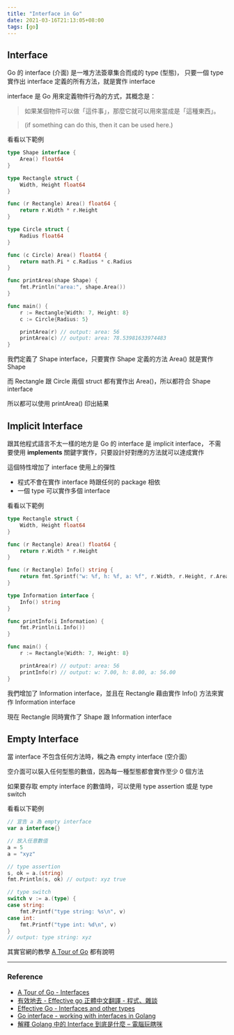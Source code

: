 ```yaml
---
title: "Interface in Go"
date: 2021-03-16T21:13:05+08:00
tags: [go]
---
```


## Interface

Go 的 interface (介面) 是一堆方法簽章集合而成的 type (型態)，
只要一個 type 實作出 interface 定義的所有方法，就是實作 interface

interface 是 Go 用來定義物件行為的方式，其概念是：

> 如果某個物件可以做「這件事」，那麼它就可以用來當成是「這種東西」。

> (if something can do this, then it can be used here.)

看看以下範例

```go
type Shape interface {
	Area() float64
}

type Rectangle struct {
	Width, Height float64
}

func (r Rectangle) Area() float64 {
	return r.Width * r.Height
}

type Circle struct {
	Radius float64
}

func (c Circle) Area() float64 {
	return math.Pi * c.Radius * c.Radius
}

func printArea(shape Shape) {
	fmt.Println("area:", shape.Area())
}

func main() {
	r := Rectangle{Width: 7, Height: 8}
	c := Circle{Radius: 5}

	printArea(r) // output: area: 56
	printArea(c) // output: area: 78.53981633974483
}
```

我們定義了 Shape interface，只要實作 Shape 定義的方法 Area() 就是實作 Shape

而 Rectangle 跟 Circle 兩個 struct 都有實作出 Area()，所以都符合 Shape interface

所以都可以使用 printArea() 印出結果

## Implicit Interface

跟其他程式語言不太一樣的地方是 Go 的 interface 是 implicit interface，
不需要使用 **implements** 關鍵字實作，只要設計好對應的方法就可以達成實作

這個特性增加了 interface 使用上的彈性
- 程式不會在實作 interface 時跟任何的 package 相依
- 一個 type 可以實作多個 interface

看看以下範例
```go
type Rectangle struct {
	Width, Height float64
}

func (r Rectangle) Area() float64 {
	return r.Width * r.Height
}

func (r Rectangle) Info() string {
	return fmt.Sprintf("w: %f, h: %f, a: %f", r.Width, r.Height, r.Area())
}

type Information interface {
	Info() string
}

func printInfo(i Information) {
	fmt.Println(i.Info())
}

func main() {
	r := Rectangle{Width: 7, Height: 8}

	printArea(r) // output: area: 56
	printInfo(r) // output: w: 7.00, h: 8.00, a: 56.00
}
```

我們增加了 Information interface，並且在 Rectangle 藉由實作 Info() 方法來實作 Information interface

現在 Rectangle 同時實作了 Shape 跟 Information interface

## Empty Interface

當 interface 不包含任何方法時，稱之為 empty interface (空介面)

空介面可以裝入任何型態的數值，因為每一種型態都會實作至少 0 個方法

如果要存取 empty interface 的數值時，可以使用 type assertion 或是 type switch

看看以下範例

```go
// 宣告 a 為 empty interface
var a interface{}

// 放入任意數值
a = 5
a = "xyz"

// type assertion
s, ok = a.(string)
fmt.Println(s, ok) // output: xyz true

// type switch
switch v := a.(type) {
case string:
	fmt.Printf("type string: %s\n", v)
case int:
	fmt.Printf("type int: %d\n", v)
}
// output: type string: xyz

```

其實官網的教學 [A Tour of Go](https://tour.golang.org/) 都有說明

---

### Reference

- [A Tour of Go - Interfaces](https://tour.golang.org/methods/9)
- [有效地去 - Effective go 正體中文翻譯 - 程式、雜談](https://ronmi.github.io/post/go/effectivego/)
- [Effective Go - Interfaces and other types](https://golang.org/doc/effective_go#interfaces_and_types)
- [Go interface - working with interfaces in Golang](https://zetcode.com/golang/interface/)
- [解釋 Golang 中的 Interface 到底是什麼 – 電腦玩瞎咪](https://yami.io/golang-interface/)

